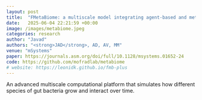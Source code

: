 ```yaml
---
layout: post
title:  "FMetaBiome: a multiscale model integrating agent-based and metabolic networks to reveal spatial regulation in gut mucosal microbial communities"
date:   2025-06-04 22:21:59 +00:00
image: /images/metabiome.jpeg
categories: research
author: "Javad"
authors: "<strong>JAD</strong>, AD, AV, MM"
venue: "mSystems"
paper: https://journals.asm.org/doi/full/10.1128/msystems.01652-24
code: https://github.com/mofradlab/metabiome
# website: https://leonidk.github.io/fmb-plus
---
```

An advanced multiscale computational platform that simulates how different species of gut bacteria grow and interact over time.